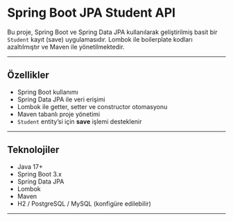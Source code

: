 # Spring Boot JPA Student API

Bu proje, Spring Boot ve Spring Data JPA kullanılarak geliştirilmiş basit bir `Student` kayıt (save) uygulamasıdır. Lombok ile boilerplate kodları azaltılmıştır ve Maven ile yönetilmektedir.

---

## Özellikler

- Spring Boot kullanımı
- Spring Data JPA ile veri erişimi
- Lombok ile getter, setter ve constructor otomasyonu
- Maven tabanlı proje yönetimi
- `Student` entity’si için **save** işlemi desteklenir

---

## Teknolojiler

- Java 17+
- Spring Boot 3.x
- Spring Data JPA
- Lombok
- Maven
- H2 / PostgreSQL / MySQL (konfigüre edilebilir)

---